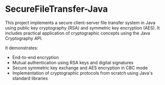 # SecureFileTransfer-Java

This project implements a secure client-server file transfer system in Java using public key cryptography (RSA) and symmetric key encryption (AES). It includes practical application of cryptographic concepts using the Java Cryptography API.

It demonstrates:
- End-to-end encryption
- Mutual authentication using RSA keys and digital signatures
- Secure symmetric key exchange and AES encryption in CBC mode
- Implementation of cryptographic protocols from scratch using Java's standard libraries
